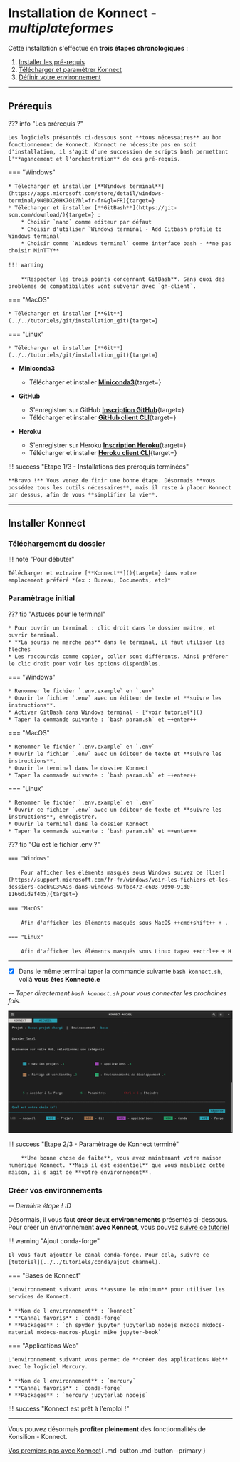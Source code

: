 # **Installation de Konnect** - *multiplateformes*

Cette installation s'effectue en **trois étapes chronologiques** :

1. [Installer les pré-requis](#prerequis)
2. [Télécharger et paramètrer Konnect](#parametrage-initial)
3. [Définir votre environnement](#creer-vos-environnements)

---

## Prérequis

??? info "Les prérequis ?"

    Les logiciels présentés ci-dessous sont **tous nécessaires** au bon fonctionnement de Konnect. Konnect ne nécessite pas en soit d'installation, il s'agit d'une succession de scripts bash permettant l'**agancement et l'orchestration** de ces pré-requis.

=== "Windows"
  
    * Télécharger et installer [**Windows terminal**](https://apps.microsoft.com/store/detail/windows-terminal/9N0DX20HK701?hl=fr-fr&gl=FR){target=}
    * Télécharger et installer [**GitBash**](https://git-scm.com/download/){target=} :
        * Choisir `nano` comme editeur par défaut
        * Choisir d'utiliser `Windows terminal - Add Gitbash profile to Windows terminal`
        * Choisir comme `Windows terminal` comme interface bash - **ne pas choisir MinTTY**   
    
    !!! warning
    
        **Respecter les trois points concernant GitBash**. Sans quoi des problèmes de compatibilités vont subvenir avec `gh-client`.

=== "MacOS"
  
    * Télécharger et installer [**Git**](../../tutoriels/git/installation_git){target=}

=== "Linux"

    * Télécharger et installer [**Git**](../../tutoriels/git/installation_git){target=}


* **Miniconda3** 
    * Télécharger et installer [**Miniconda3**](../../tutoriels/conda/installation_conda){target=}

* **GitHub**
    * S'enregistrer sur GitHub [**Inscription GitHub**](https://github.com/signup?ref_cta=Sign+up&ref_loc=header+logged+out&ref_page=%2F%3Cuser-name%3E%2F%3Crepo-name%3E&source=header-repo&source_repo=mljar%2Fmercury){target=}
    * Télécharger et installer [**GitHub client CLI**](https://cli.github.com/){target=}

* **Heroku**
    * S'enregistrer sur Heroku [**Inscription Heroku**](https://signup.heroku.com/login?redirect-url=https%3A%2F%2Fid.heroku.com%2Foauth%2Fauthorize%3Fclient_id%3D0ef71205-3b95-4203-a5e8-c1dbe6b06b43%26response_type%3Dcode%26scope%3Dglobal%252Cplatform%26state%3Dca7d9eda-1ef4-4f87-a140-f5486efedee2){target=}
    * Télécharger et installer [**Heroku client CLI**](https://devcenter.heroku.com/articles/heroku-cli#install-with-an-installer){target=}

!!! success "Etape 1/3 - Installations des prérequis terminées"

    **Bravo !** Vous venez de finir une bonne étape. Désormais **vous possédez tous les outils nécessaires**, mais il reste à placer Konnect par dessus, afin de vous **simplifier la vie**.

---

## Installer Konnect

### Téléchargement du dossier

!!! note "Pour débuter"

    Télécharger et extraire [**Konnect**](){target=} dans votre emplacement préféré *(ex : Bureau, Documents, etc)*

### Paramètrage initial

??? tip "Astuces pour le terminal"

    * Pour ouvrir un terminal : clic droit dans le dossier maitre, et ouvrir terminal.
    * **La souris ne marche pas** dans le terminal, il faut utiliser les flèches
    * Les raccourcis comme copier, coller sont différents. Ainsi préferer le clic droit pour voir les options disponibles.


=== "Windows"

    * Renommer le fichier `.env.example` en `.env` 
    * Ouvrir le fichier `.env` avec un éditeur de texte et **suivre les instructions**.
    * Activer GitBash dans Windows terminal - [*voir tutoriel*]()
    * Taper la commande suivante : `bash param.sh` et ++enter++

=== "MacOS"

    * Renommer le fichier `.env.example` en `.env` 
    * Ouvrir le fichier `.env` avec un éditeur de texte et **suivre les instructions**.
    * Ouvrir le terminal dans le dossier Konnect
    * Taper la commande suivante : `bash param.sh` et ++enter++

=== "Linux"

    * Renommer le fichier `.env.example` en `.env` 
    * Ouvrir ce fichier `.env` avec un éditeur de texte et **suivre les instructions**, enregistrer.
    * Ouvrir le terminal dans le dossier Konnect
    * Taper la commande suivante : `bash param.sh` et ++enter++
  
??? tip "Où est le fichier .env ?"

    === "Windows"

        Pour afficher les éléments masqués sous Windows suivez ce [lien](https://support.microsoft.com/fr-fr/windows/voir-les-fichiers-et-les-dossiers-cach%C3%A9s-dans-windows-97fbc472-c603-9d90-91d0-1166d1d9f4b5){target=}
        
    === "MacOS"
    
        Afin d'afficher les éléments masqués sous MacOS ++cmd+shift++ + .
    
    === "Linux"
    
        Afin d'afficher les éléments masqués sous Linux tapez ++ctrl++ + H
    
    
---
    
- [x] Dans le même terminal taper la commande suivante `bash konnect.sh`, voilà **vous êtes Konnecté.e**

-- *Taper directement `bash konnect.sh` pour vous connecter les prochaines fois.*

![Konnect Accueil](../images/konnect_accueil.png)

!!! success "Etape 2/3 - Paramètrage de Konnect terminé"
    
        **Une bonne chose de faite**, vous avez maintenant votre maison numérique Konnect. **Mais il est essentiel** que vous meubliez cette maison, il s'agit de **votre environnement**.


### Créer vos environnements

-- *Dernière étape ! :D*

Désormais, il vous faut **créer deux environnements** présentés ci-dessous. Pour créer un environnement **avec Konnect**, vous pouvez [suivre ce tutoriel](../../tutoriels/conda/creation_environnement)

!!! warning "Ajout conda-forge"

    Il vous faut ajouter le canal conda-forge. Pour cela, suivre ce [tutoriel](../../tutoriels/conda/ajout_channel).

=== "Bases de Konnect"

    L'environnement suivant vous **assure le minimum** pour utiliser les services de Konnect.

    * **Nom de l'environnement** : `konnect`
    * **Cannal favoris** : `conda-forge`
    * **Packages** : `gh spyder jupyter jupyterlab nodejs mkdocs mkdocs-material mkdocs-macros-plugin mike jupyter-book`


=== "Applications Web"

    L'environnement suivant vous permet de **créer des applications Web** avec le logiciel Mercury.

    * **Nom de l'environnement** : `mercury`
    * **Cannal favoris** : `conda-forge`
    * **Packages** : `mercury jupyterlab nodejs`

!!! success "Konnect est prêt à l'emploi !"

---

Vous pouvez désormais **profiter pleinement** des fonctionnalités de Konsilion - Konnect. 
    
[Vos premiers pas avec Konnect](../premiers_pas){ .md-button .md-button--primary }


<style>
  .md-content__button {
    display: none;
  }
  .md-content__button {
    display: none;
  }
</style>